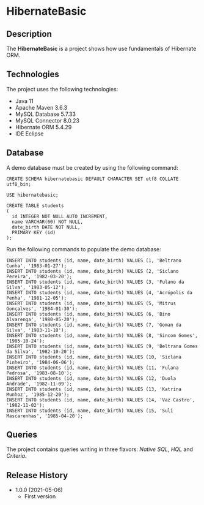 # HibernateBasic

## Description
The **HibernateBasic** is a project shows how use fundamentals of Hibernate ORM.

## Technologies
The project uses the following technologies:

* Java 11
* Apache Maven 3.6.3
* MySQL Database 5.7.33
* MySQL Connector 8.0.23
* Hibernate ORM 5.4.29
* IDE Eclipse

## Database
A demo database must be created by using the following command:

```
CREATE SCHEMA hibernatebasic DEFAULT CHARACTER SET utf8 COLLATE utf8_bin;

USE hibernatebasic;

CREATE TABLE students
(
  id INTEGER NOT NULL AUTO_INCREMENT,
  name VARCHAR(60) NOT NULL,
  date_birth DATE NOT NULL,
  PRIMARY KEY (id)
);
```

Run the following commands to populate the demo database:

```
INSERT INTO students (id, name, date_birth) VALUES (1, 'Beltrano Cunha', '1983-01-27');
INSERT INTO students (id, name, date_birth) VALUES (2, 'Siclano Pereira', '1982-03-20');
INSERT INTO students (id, name, date_birth) VALUES (3, 'Fulano da Silva', '1983-05-12');
INSERT INTO students (id, name, date_birth) VALUES (4, 'Acrópolis da Penha', '1981-12-05');
INSERT INTO students (id, name, date_birth) VALUES (5, 'Mitrus Gonçalves', '1984-01-30');
INSERT INTO students (id, name, date_birth) VALUES (6, 'Bino Alvarenga', '1980-05-20');
INSERT INTO students (id, name, date_birth) VALUES (7, 'Goman da Silva', '1983-11-10');
INSERT INTO students (id, name, date_birth) VALUES (8, 'Sincom Gomes', '1985-10-24');
INSERT INTO students (id, name, date_birth) VALUES (9, 'Beltrana Gomes da Silva', '1982-10-20');
INSERT INTO students (id, name, date_birth) VALUES (10, 'Siclana Pinheiro', '1984-06-06');
INSERT INTO students (id, name, date_birth) VALUES (11, 'Fulana Pedrosa', '1983-08-10');
INSERT INTO students (id, name, date_birth) VALUES (12, 'Duola Andrade', '1982-11-09');
INSERT INTO students (id, name, date_birth) VALUES (13, 'Katrina Munhoz', '1985-12-20');
INSERT INTO students (id, name, date_birth) VALUES (14, 'Vaz Castro', '1982-11-02');
INSERT INTO students (id, name, date_birth) VALUES (15, 'Suli Mascarenhas', '1985-04-20');
```

## Queries
The project contains queries writing in three flavors: *Native SQL*, *HQL* and *Criteria*.

## Release History

* 1.0.0 (2021-05-06)
    * First version
